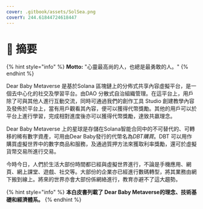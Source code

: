 ```yaml
---
cover: .gitbook/assets/SolSea.png
coverY: 244.61844724618447
---
```


# 📘 摘要

{% hint style="info" %}
**Motto:** "心靈最高尚的人，也總是最勇敢的人。"
{% endhint %}

Dear Baby Metaverse 是基於Solana 區塊鏈上的分佈式共享內容虛擬平台，是一個去中心化的社交及學習平台。由DAO 分散式自治組織管理。在這平台上，用戶除了可與其他人進行互動交流，同時可通過我們的創作工具 Studio 創建教學內容及發佈於平台上，當有用戶觀看其內容，便可以獲得代幣獎勵。其他的用戶可以於平台上進行學習，完成相對進度後亦可以獲得代幣獎勵，達致共嬴理念。

Dear Baby Metaverse 上的星球是存儲在Solana智能合同中的不可替代的、可轉移的稀有數字資產，可用由Dear Baby發行的代幣名為$DBT購買。$DBT 可以用作購買虛擬世界中的數字商品和服務，及通過質押方法來獲取利率獎勵，還可於虛擬貨幣交易所進行交易。

今時今日，人們於生活大部份時間都已經與虛擬世界進行，不論是手機應用、網頁、網上課堂、遊戲、社交等。大部份的企業亦已經進行數碼轉型，將其業務由網下搬到線上。將來的世界亦會大部份係網絡進行，教育亦避不了這大趨勢。

{% hint style="info" %}
**本白皮書列載了 Dear Baby Metaverse的理念、技術基礎和經濟體系。**
{% endhint %}
